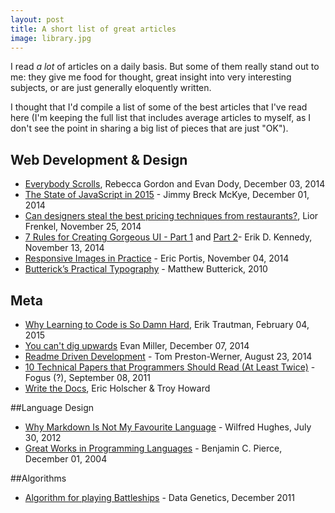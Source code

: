 ```yaml
---
layout: post
title: A short list of great articles
image: library.jpg
---
```


I read *a lot* of articles on a daily basis. But some of them really stand out to me: they give me food for thought, great insight into very interesting subjects, or are just generally eloquently written.

I thought that I'd compile a list of some of the best articles that I've read here (I'm keeping the full list that includes average articles to myself, as I don't see the point in sharing a big list of pieces that are just "OK").


## Web Development & Design

- [Everybody Scrolls](http://www.hugeinc.com/ideas/perspective/everybody-scrolls), Rebecca Gordon and Evan Dody, December 03, 2014
- [The State of JavaScript in 2015](http://www.breck-mckye.com/blog/2014/12/the-state-of-javascript-in-2015/) - Jimmy Breck McKye, December 01, 2014
- [Can designers steal the best pricing techniques from restaurants?](http://thenuschool.com/can-steal-restaurants-best-pricing-techniques/), Lior Frenkel, November 25, 2014
- [7 Rules for Creating Gorgeous UI - Part 1](https://medium.com/@erikdkennedy/7-rules-for-creating-gorgeous-ui-part-1-559d4e805cda?hn=1) and [Part 2](https://medium.com/@erikdkennedy/7-rules-for-creating-gorgeous-ui-part-2-430de537ba96)- Erik D. Kennedy, November 13, 2014
- [Responsive Images in Practice](http://alistapart.com/article/responsive-images-in-practice) -  Eric Portis, November 04, 2014
- [Butterick’s Practical Typography](http://practicaltypography.com/) - Matthew Butterick, 2010

## Meta

- [Why Learning to Code is So Damn Hard](http://www.vikingcodeschool.com/posts/why-learning-to-code-is-so-damn-hard), Erik Trautman, February 04, 2015
- [You can't dig upwards](http://www.evanmiller.org/you-cant-dig-upwards.html) Evan Miller, December 07, 2014
- [Readme Driven Development](http://tom.preston-werner.com/2010/08/23/readme-driven-development.html) - Tom Preston-Werner, August 23, 2014
- [10 Technical Papers that Programmers Should Read (At Least Twice)](http://blog.fogus.me/2011/09/08/10-technical-papers-every-programmer-should-read-at-least-twice/) - Fogus (?), September 08, 2011
- [Write the Docs](http://docs.writethedocs.org/), Eric Holscher & Troy Howard


##Language Design

- [Why Markdown Is Not My Favourite Language](http://www.wilfred.me.uk/blog/2012/07/30/why-markdown-is-not-my-favourite-language/) - Wilfred Hughes, July 30, 2012
- [Great Works in Programming Languages](http://www.cis.upenn.edu/~bcpierce/courses/670Fall04/GreatWorksInPL.shtml) - Benjamin C. Pierce, December 01, 2004


##Algorithms

- [Algorithm for playing Battleships](http://www.datagenetics.com/blog/december32011/index.html) - Data Genetics, December 2011